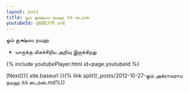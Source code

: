 ```yaml
---
layout: post
title: ஓம் சூக்ஷ்மய நமஹ ௧௧ டைம்ஸ்
youtubeId: q6BDJYR_unE
---
```

 
 
 ஓம் சூக்ஷ்மய நமஹ  
 
 -  யாருக்கு மிகச்சிறிய அறிவு இருக்கிறது 
 
  
 
  
 
 
 
 
 
 


{% include youtubePlayer.html id=page.youtubeId %}
 
[Next]({{ site.baseurl }}{% link  split1/_posts/2012-10-27-ஓம் அக்ராவராய நமஹ ௧௧ டைம்ஸ்.md%})
 
